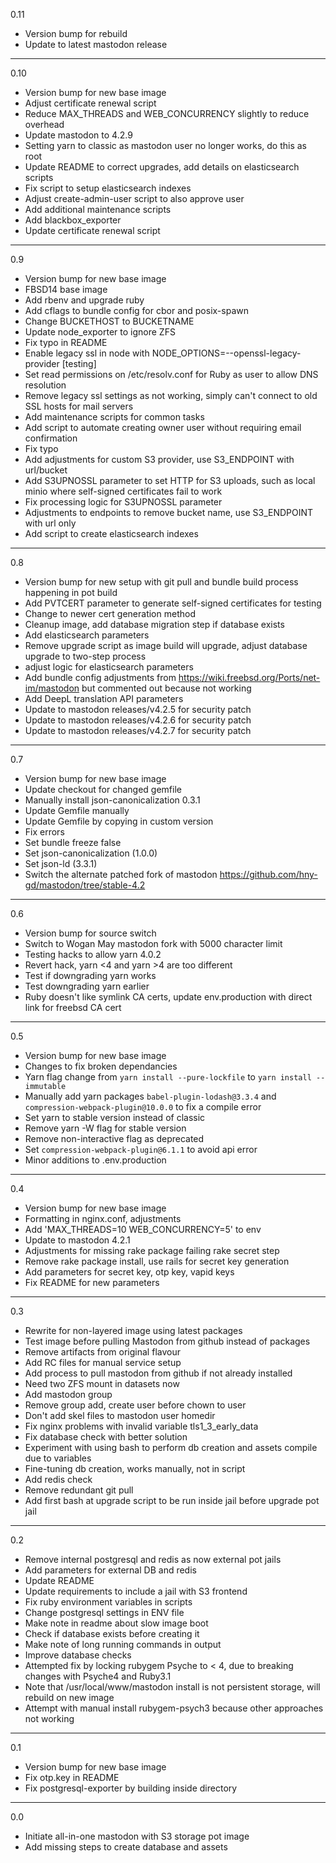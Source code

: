 0.11

* Version bump for rebuild
* Update to latest mastodon release

---

0.10

* Version bump for new base image
* Adjust certificate renewal script
* Reduce MAX_THREADS and WEB_CONCURRENCY slightly to reduce overhead
* Update mastodon to 4.2.9
* Setting yarn to classic as mastodon user no longer works, do this as root
* Update README to correct upgrades, add details on elasticsearch scripts
* Fix script to setup elasticsearch indexes
* Adjust create-admin-user script to also approve user
* Add additional maintenance scripts
* Add blackbox_exporter
* Update certificate renewal script

---

0.9

* Version bump for new base image
* FBSD14 base image
* Add rbenv and upgrade ruby
* Add cflags to bundle config for cbor and posix-spawn
* Change BUCKETHOST to BUCKETNAME
* Update node_exporter to ignore ZFS
* Fix typo in README
* Enable legacy ssl in node with NODE_OPTIONS=--openssl-legacy-provider [testing]
* Set read permissions on /etc/resolv.conf for Ruby as user to allow DNS resolution
* Remove legacy ssl settings as not working, simply can't connect to old SSL hosts for mail servers
* Add maintenance scripts for common tasks
* Add script to automate creating owner user without requiring email confirmation
* Fix typo
* Add adjustments for custom S3 provider, use S3_ENDPOINT with url/bucket
* Add S3UPNOSSL parameter to set HTTP for S3 uploads, such as local minio where self-signed certificates fail to work
* Fix processing logic for S3UPNOSSL parameter
* Adjustments to endpoints to remove bucket name, use S3_ENDPOINT with url only
* Add script to create elasticsearch indexes

---

0.8

* Version bump for new setup with git pull and bundle build process happening in pot build
* Add PVTCERT parameter to generate self-signed certificates for testing
* Change to newer cert generation method
* Cleanup image, add database migration step if database exists
* Add elasticsearch parameters
* Remove upgrade script as image build will upgrade, adjust database upgrade to two-step process
* adjust logic for elasticsearch parameters
* Add bundle config adjustments from https://wiki.freebsd.org/Ports/net-im/mastodon but commented out because not working
* Add DeepL translation API parameters
* Update to mastodon releases/v4.2.5 for security patch
* Update to mastodon releases/v4.2.6 for security patch
* Update to mastodon releases/v4.2.7 for security patch

---

0.7

* Version bump for new base image
* Update checkout for changed gemfile
* Manually install json-canonicalization 0.3.1
* Update Gemfile manually
* Update Gemfile by copying in custom version
* Fix errors
* Set bundle freeze false
* Set json-canonicalization (1.0.0)
* Set json-ld (3.3.1)
* Switch the alternate patched fork of mastodon https://github.com/hny-gd/mastodon/tree/stable-4.2

---

0.6

* Version bump for source switch
* Switch to Wogan May mastodon fork with 5000 character limit
* Testing hacks to allow yarn 4.0.2
* Revert hack, yarn <4 and yarn >4 are too different
* Test if downgrading yarn works
* Test downgrading yarn earlier
* Ruby doesn't like symlink CA certs, update env.production with direct link for freebsd CA cert

---

0.5

* Version bump for new base image
* Changes to fix broken dependancies
* Yarn flag change from `yarn install --pure-lockfile` to `yarn install --immutable`
* Manually add yarn packages `babel-plugin-lodash@3.3.4` and `compression-webpack-plugin@10.0.0` to fix a compile error
* Set yarn to stable version instead of classic
* Remove yarn -W flag for stable version
* Remove non-interactive flag as deprecated
* Set `compression-webpack-plugin@6.1.1` to avoid api error
* Minor additions to .env.production

---

0.4

* Version bump for new base image
* Formatting in nginx.conf, adjustments
* Add 'MAX_THREADS=10 WEB_CONCURRENCY=5' to env
* Update to mastodon 4.2.1
* Adjustments for missing rake package failing rake secret step
* Remove rake package install, use rails for secret key generation
* Add parameters for secret key, otp key, vapid keys
* Fix README for new parameters

---

0.3

* Rewrite for non-layered image using latest packages
* Test image before pulling Mastodon from github instead of packages
* Remove artifacts from original flavour
* Add RC files for manual service setup
* Add process to pull mastodon from github if not already installed
* Need two ZFS mount in datasets now
* Add mastodon group
* Remove group add, create user before chown to user
* Don't add skel files to mastodon user homedir
* Fix nginx problems with invalid variable tls1_3_early_data
* Fix database check with better solution
* Experiment with using bash to perform db creation and assets compile due to variables
* Fine-tuning db creation, works manually, not in script
* Add redis check
* Remove redundant git pull
* Add first bash at upgrade script to be run inside jail before upgrade pot jail

---

0.2

* Remove internal postgresql and redis as now external pot jails
* Add parameters for external DB and redis
* Update README
* Update requirements to include a jail with S3 frontend
* Fix ruby environment variables in scripts
* Change postgresql settings in ENV file
* Make note in readme about slow image boot
* Check if database exists before creating it
* Make note of long running commands in output
* Improve database checks
* Attempted fix by locking rubygem Psyche to < 4, due to breaking changes with Psyche4 and Ruby3.1
* Note that /usr/local/www/mastodon install is not persistent storage, will rebuild on new image
* Attempt with manual install rubygem-psych3 because other approaches not working

---

0.1

* Version bump for new base image
* Fix otp.key in README
* Fix postgresql-exporter by building inside directory

---

0.0

* Initiate all-in-one mastodon with S3 storage pot image
* Add missing steps to create database and assets